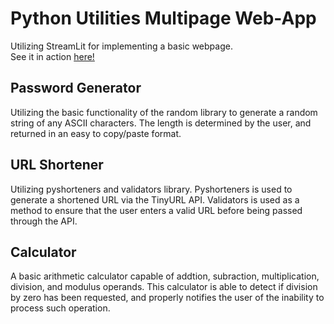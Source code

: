 # Python Utilities Multipage Web-App
Utilizing StreamLit for implementing a basic webpage.  
See it in action [here!](https://python-multipage-webapp-utilities.streamlit.app/)
## Password Generator 
Utilizing the basic functionality of the random library to generate a random string of any ASCII characters. The length is determined by the user, and returned in an easy to copy/paste format.

## URL Shortener
Utilizing pyshorteners and validators library. Pyshorteners is used to generate a shortened URL via the TinyURL API. Validators is used as a method to ensure that the user enters a valid URL before being passed through the API.

## Calculator
A basic arithmetic calculator capable of addtion, subraction, multiplication, division, and modulus operands. This calculator is able to detect if division by zero has been requested, and properly notifies the user of the inability to process such operation.
